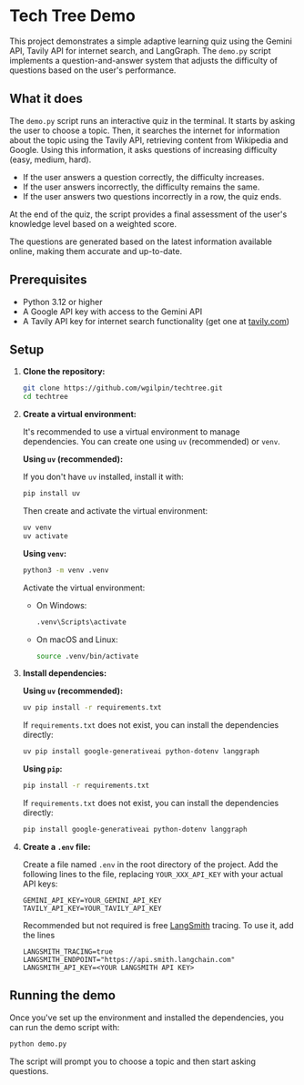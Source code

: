 # Tech Tree Demo

This project demonstrates a simple adaptive learning quiz using the Gemini API, Tavily API for internet search, and LangGraph. The `demo.py` script implements a question-and-answer system that adjusts the difficulty of questions based on the user's performance.

## What it does

The `demo.py` script runs an interactive quiz in the terminal. It starts by asking the user to choose a topic. Then, it searches the internet for information about the topic using the Tavily API, retrieving content from Wikipedia and Google. Using this information, it asks questions of increasing difficulty (easy, medium, hard).

- If the user answers a question correctly, the difficulty increases.
- If the user answers incorrectly, the difficulty remains the same.
- If the user answers two questions incorrectly in a row, the quiz ends.

At the end of the quiz, the script provides a final assessment of the user's knowledge level based on a weighted score.

The questions are generated based on the latest information available online, making them accurate and up-to-date.

## Prerequisites

- Python 3.12 or higher
- A Google API key with access to the Gemini API
- A Tavily API key for internet search functionality (get one at [tavily.com](https://tavily.com))

## Setup

1.  **Clone the repository:**

    ```bash
    git clone https://github.com/wgilpin/techtree.git
    cd techtree
    ```
    

2.  **Create a virtual environment:**

    It's recommended to use a virtual environment to manage dependencies. You can create one using `uv` (recommended) or `venv`.

    **Using `uv` (recommended):**

    If you don't have `uv` installed, install it with:
    ```bash
    pip install uv
    ```
    Then create and activate the virtual environment:
    ```bash
    uv venv
    uv activate
    ```

    **Using `venv`:**
    ```bash
    python3 -m venv .venv
    ```

    Activate the virtual environment:

    -   On Windows:

        ```bash
        .venv\Scripts\activate
        ```

    -   On macOS and Linux:

        ```bash
        source .venv/bin/activate
        ```

3.  **Install dependencies:**

    **Using `uv` (recommended):**
    ```bash
    uv pip install -r requirements.txt
    ```
    If `requirements.txt` does not exist, you can install the dependencies directly:
    ```bash
    uv pip install google-generativeai python-dotenv langgraph
    ```

    **Using `pip`:**
    ```bash
    pip install -r requirements.txt
    ```
    If `requirements.txt` does not exist, you can install the dependencies directly:
    ```bash
    pip install google-generativeai python-dotenv langgraph
    ```

4.  **Create a `.env` file:**

    Create a file named `.env` in the root directory of the project. Add the following lines to the file, replacing `YOUR_XXX_API_KEY` with your actual API keys:

    ```
    GEMINI_API_KEY=YOUR_GEMINI_API_KEY
    TAVILY_API_KEY=YOUR_TAVILY_API_KEY
    ```

    Recommended but not required is free [LangSmith](https://www.langchain.com/langsmith) tracing. To use it, add the lines

    ```
    LANGSMITH_TRACING=true
    LANGSMITH_ENDPOINT="https://api.smith.langchain.com"
    LANGSMITH_API_KEY=<YOUR LANGSMITH API KEY>
    ```

## Running the demo

Once you've set up the environment and installed the dependencies, you can run the demo script with:

```bash
python demo.py
```

The script will prompt you to choose a topic and then start asking questions.